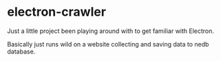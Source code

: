 # electron-crawler

Just a little project been playing around with to get familiar with Electron.

Basically just runs wild on a website collecting and saving data to nedb database.



